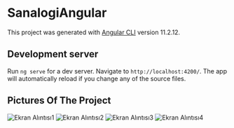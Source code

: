 # SanalogiAngular

This project was generated with [Angular CLI](https://github.com/angular/angular-cli) version 11.2.12.

## Development server

Run `ng serve` for a dev server. Navigate to `http://localhost:4200/`. The app will automatically reload if you change any of the source files.

## Pictures Of The Project

![Ekran Alıntısı1](https://user-images.githubusercontent.com/58356559/133401159-c1629838-3a76-4b09-8912-0611aed0aae9.PNG)
![Ekran Alıntısı2](https://user-images.githubusercontent.com/58356559/133401175-c7c5fa02-b4f1-4741-90f9-244170895ec9.PNG)
![Ekran Alıntısı3](https://user-images.githubusercontent.com/58356559/133401179-2dc01ea3-875f-4db7-aad1-372e2a0d2e8d.PNG)
![Ekran Alıntısı4](https://user-images.githubusercontent.com/58356559/133401197-b16c5d1d-62b2-4d09-87c3-127483c41363.PNG)
